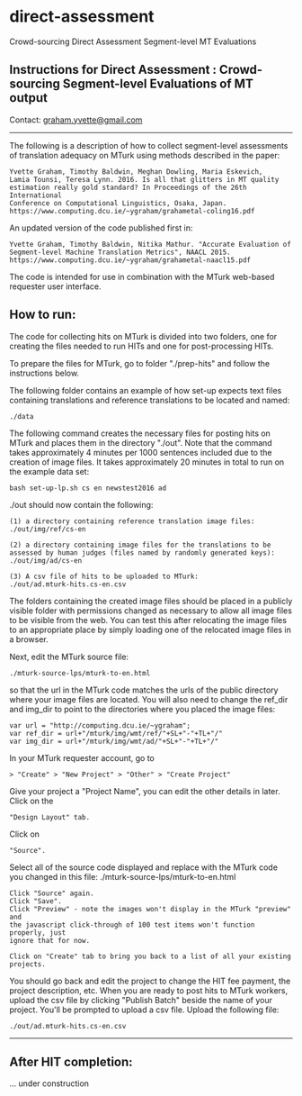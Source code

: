 # direct-assessment
Crowd-sourcing Direct Assessment Segment-level MT Evaluations

Instructions for Direct Assessment : Crowd-sourcing Segment-level Evaluations of MT output
-----------------------------------------------------------------------------------

Contact: graham.yvette@gmail.com

-----------------------------------------------------------------------------------

The following is a description of how to collect segment-level assessments
of translation adequacy on MTurk using methods described in the paper:

    Yvette Graham, Timothy Baldwin, Meghan Dowling, Maria Eskevich,
    Lamia Tounsi, Teresa Lynn. 2016. Is all that glitters in MT quality
    estimation really gold standard? In Proceedings of the 26th International
    Conference on Computational Linguistics, Osaka, Japan.
    https://www.computing.dcu.ie/~ygraham/grahametal-coling16.pdf

An updated version of the code published first in:

    Yvette Graham, Timothy Baldwin, Nitika Mathur. "Accurate Evaluation of
    Segment-level Machine Translation Metrics", NAACL 2015.
    https://www.computing.dcu.ie/~ygraham/grahametal-naacl15.pdf

The code is intended for use in combination with the MTurk web-based
requester user interface.

How to run:
--------------------

The code for collecting hits on MTurk is divided into two folders, one for
creating the files needed to run HITs and one for post-processing HITs.

To prepare the files for MTurk, go to folder "./prep-hits" and follow
the instructions below.

The following folder contains an example of how set-up expects text files
containing translations and reference translations to be located and named:

    ./data

The following command creates the necessary files for posting hits on MTurk
and places them in the directory "./out". Note that the command takes
approximately 4 minutes per 1000 sentences included due to the creation of
image files. It takes approximately 20 minutes in total to run on the example
data set:

    bash set-up-lp.sh cs en newstest2016 ad

./out should now contain the following:

    (1) a directory containing reference translation image files:
    ./out/img/ref/cs-en

    (2) a directory containing image files for the translations to be
    assessed by human judges (files named by randomly generated keys):
    ./out/img/ad/cs-en

    (3) A csv file of hits to be uploaded to MTurk:
    ./out/ad.mturk-hits.cs-en.csv

The folders containing the created image files should be placed in a
publicly visible folder with permissions changed as necessary to allow
all image files to be visible from the web. You can test this after
relocating the image files to an appropriate place by simply loading one
of the relocated image files in a browser.

Next, edit the MTurk source file:

    ./mturk-source-lps/mturk-to-en.html

so that the url in the MTurk code matches the urls of the public directory
where your image files are located. You will also need to change the
ref_dir and img_dir to point to the directories where you placed the
image files:

    var url = "http://computing.dcu.ie/~ygraham";
    var ref_dir = url+"/mturk/img/wmt/ref/"+SL+"-"+TL+"/"
    var img_dir = url+"/mturk/img/wmt/ad/"+SL+"-"+TL+"/"

In your MTurk requester account, go to

    > "Create" > "New Project" > "Other" > "Create Project"

Give your project a "Project Name", you can edit the other details in later.
Click on the

    "Design Layout" tab.

Click on

    "Source".

Select all of the source code displayed and replace with the MTurk code
you changed in this file:
    ./mturk-source-lps/mturk-to-en.html

    Click "Source" again.
    Click "Save".
    Click "Preview" - note the images won't display in the MTurk "preview" and
    the javascript click-through of 100 test items won't function properly, just
    ignore that for now.

    Click on "Create" tab to bring you back to a list of all your existing
    projects.

You should go back and edit the project to change the HIT fee payment,
the project description, etc.
When you are ready to post hits to MTurk workers, upload the csv file
by clicking "Publish Batch" beside the name of your project.
You'll be prompted to upload a csv file. Upload the following file:

    ./out/ad.mturk-hits.cs-en.csv

------------------------------------------------------------------------------
After HIT completion:
------------------------------------------------------------------------------

... under construction 
